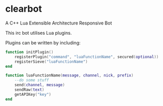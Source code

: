 clearbot
========

A C++ Lua Extensible Architecture Responsive Bot

This irc bot utilises Lua plugins. 

Plugins can be written by including:

````lua
function initPlugin()
	registerPlugin("command", "luaFunctionName", secured(optional))
	registerSieve("luaFunctionName")
end

function luaFunctionName(message, channel, nick, prefix)
	--do some stuff
	send(channel, message)
	sendRaw(text)
	getAPIKey("key")
end
````

